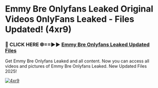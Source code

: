 # Emmy Bre Onlyfans Leaked Original Videos 0nlyFans Leaked - Files Updated! (4xr9)

<h3>🔴 CLICK HERE 🌐==►► <a href="https://tinyurl.com/x26r9saj" rel="nofollow">Emmy Bre Onlyfans Leaked Updated Files</a></h3>

Get Emmy Bre Onlyfans Leaked and all content. Now you can access all videos and pictures of Emmy Bre Onlyfans Leaked. New Updated Files 2025!

[![4xr9](https://i.imgur.com/LkgZPqh.gif)](https://tinyurl.com/x26r9saj)
